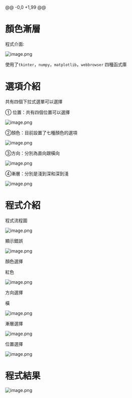 @@ -0,0 +1,99 @@
# 顏色漸層

程式介面:

![image.png](color/image.png)

使用了`tkinter`，`numpy`，`matplotlib`，`webbrowser` 四種函式庫

# 選項介紹

共有四個下拉式選單可以選擇

① 位置：共有四個位置可以選擇

![image.png](color/d63df635-0812-43fa-97b1-cc9bee425e33.png)

②顏色：目前設置了七種顏色的選項

![image.png](color/0e75eacc-7578-4e71-9d00-0dea3ab72d97.png)

③方向：分別為直向跟橫向

![image.png](color/c52df702-fac5-43f0-b321-a12a8db5f849.png)

④漸層：分別是淺到深和深到淺

![image.png](color/51476000-0683-45d4-9012-77d4ce70d9e6.png)

# 程式介紹

程式流程圖

![image.png](color/image%201.png)

顯示錯誤

![image.png](color/image%202.png)

顏色選擇

紅色

![image.png](color/c1.jpg)

方向選擇

橫

![image.png](color/c2.jpg)

漸層選擇

![image.png](color/c3.jpg)


位置選擇

![image.png](color/image%2016.png)

# 程式結果

![image.png](color/image%2017.png)
